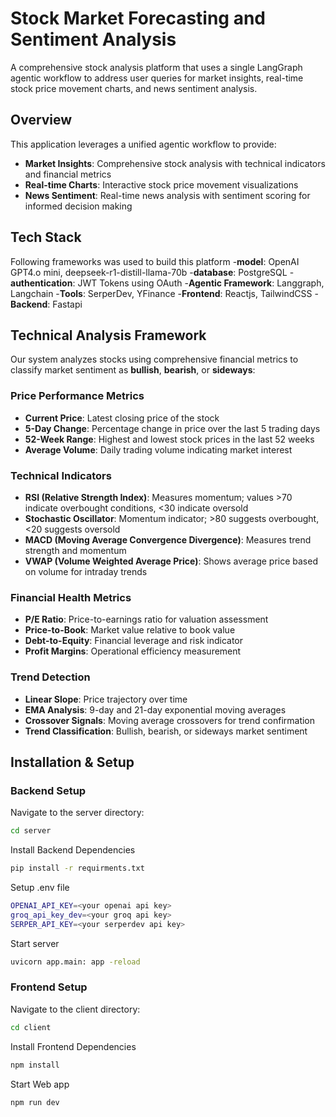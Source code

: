 # Stock Market Forecasting and Sentiment Analysis

A comprehensive stock analysis platform that uses a single LangGraph agentic workflow to address user queries for market insights, real-time stock price movement charts, and news sentiment analysis.

## Overview

This application leverages a unified agentic workflow to provide:
- **Market Insights**: Comprehensive stock analysis with technical indicators and financial metrics
- **Real-time Charts**: Interactive stock price movement visualizations
- **News Sentiment**: Real-time news analysis with sentiment scoring for informed decision making

## Tech Stack

Following frameworks was used to build this platform
-**model**: OpenAI GPT4.o mini, deepseek-r1-distill-llama-70b
-**database**: PostgreSQL
-**authentication**: JWT Tokens using OAuth
-**Agentic Framework**: Langgraph, Langchain
-**Tools**: SerperDev, YFinance
-**Frontend**: Reactjs, TailwindCSS
-**Backend**: Fastapi

## Technical Analysis Framework

Our system analyzes stocks using comprehensive financial metrics to classify market sentiment as **bullish**, **bearish**, or **sideways**:

### Price Performance Metrics
- **Current Price**: Latest closing price of the stock
- **5-Day Change**: Percentage change in price over the last 5 trading days
- **52-Week Range**: Highest and lowest stock prices in the last 52 weeks
- **Average Volume**: Daily trading volume indicating market interest

### Technical Indicators
- **RSI (Relative Strength Index)**: Measures momentum; values >70 indicate overbought conditions, <30 indicate oversold
- **Stochastic Oscillator**: Momentum indicator; >80 suggests overbought, <20 suggests oversold
- **MACD (Moving Average Convergence Divergence)**: Measures trend strength and momentum
- **VWAP (Volume Weighted Average Price)**: Shows average price based on volume for intraday trends

### Financial Health Metrics
- **P/E Ratio**: Price-to-earnings ratio for valuation assessment
- **Price-to-Book**: Market value relative to book value
- **Debt-to-Equity**: Financial leverage and risk indicator
- **Profit Margins**: Operational efficiency measurement

### Trend Detection
- **Linear Slope**: Price trajectory over time
- **EMA Analysis**: 9-day and 21-day exponential moving averages
- **Crossover Signals**: Moving average crossovers for trend confirmation
- **Trend Classification**: Bullish, bearish, or sideways market sentiment

## Installation & Setup

### Backend Setup

Navigate to the server directory:
```bash
cd server
```
Install Backend Dependencies
```bash
pip install -r requirments.txt
```
Setup .env file 
```bash
OPENAI_API_KEY=<your openai api key>
groq_api_key_dev=<your groq api key>
SERPER_API_KEY=<your serperdev api key>
```
Start server
```bash
uvicorn app.main: app -reload
```

### Frontend Setup

Navigate to the client directory:
```bash
cd client
```
Install Frontend Dependencies 
```bash
npm install
```
Start Web app
```bash
npm run dev
```



